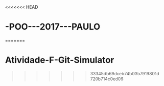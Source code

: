 <<<<<<< HEAD
# -POO---2017---PAULO
=======
# Atividade-F-Git-Simulator
>>>>>>> 33345db69dceb74b03b7919801d720b714c0ed06
